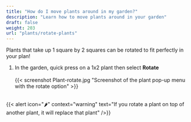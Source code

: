 ```yaml
---
title: "How do I move plants around in my garden?"
description: "Learn how to move plants around in your garden"
draft: false
weight: 203
url: "plants/rotate-plants"
---
```


Plants that take up 1 square by 2 squares can be rotated to fit perfectly in your plan!

1. In the garden, quick press on a 1x2 plant then select **Rotate**<br /><br />
{{< screenshot Plant-rotate.jpg "Screenshot of the plant pop-up menu with the rotate option" >}}<br /><br />

{{< alert icon="🌶️" context="warning" text="If you rotate a plant on top of another plant, it will replace that plant" />}}
